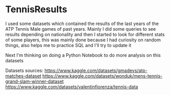 # TennisResults

I used some datasets which contained the results of the last years of the ATP Tennis Male games of past years.
Mainly I did some queries to see results depending on nationality and then I started to look for different stats of some players, this was mainly done because I had curiosity on random things, also helps me to practice SQL and I'll try to update it 

Next I'm thinking on doing a Python Notebook to do more analysis on this datasets

Datasets sources:
https://www.kaggle.com/datasets/gmadevs/atp-matches-dataset
https://www.kaggle.com/datasets/wonduk/mens-tennis-grand-slam-winner-dataset
https://www.kaggle.com/datasets/valentinfiorenza/tennis-data

